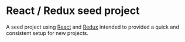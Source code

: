 # React / Redux seed project

A seed project using [React](https://reactjs.org/) and [Redux](http://redux.js.org/) intended to provided a quick and consistent setup for new projects.

